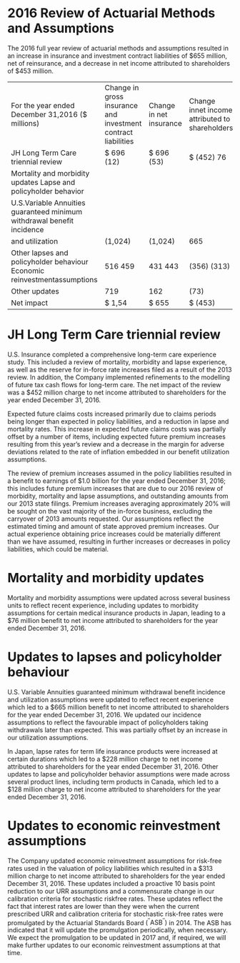 # 2016 Review of Actuarial Methods and Assumptions  

The 2016 full year review of actuarial methods and assumptions resulted in an increase in insurance and investment contract liabilities of $\$ 655$ million, net of reinsurance, and a decrease in net income attributed to shareholders of $\$ 453$ million.  

<html><body><table><tr><td rowspan="2">For the year ended December 31,2016 ($ millions)</td><td rowspan="2">Change in gross insurance and investment contract liabilities</td><td rowspan="2">Change in net insurance</td><td rowspan="2">Change innet income attributed to shareholders</td></tr><tr><td>and investment contract liabilities</td></tr><tr><td>JH Long Term Care triennial review</td><td>$ 696 (12)</td><td>$ 696 (53)</td><td>$ (452) 76</td></tr><tr><td>Mortality and morbidity updates Lapse and policyholder behavior</td><td></td><td></td><td></td></tr><tr><td>U.S.Variable Annuities guaranteed minimum withdrawal benefit incidence</td><td></td><td></td><td></td></tr><tr><td>and utilization</td><td>(1,024)</td><td>(1,024)</td><td>665</td></tr><tr><td>Other lapses and policyholder behaviour Economic reinvestmentassumptions</td><td>516 459</td><td>431 443</td><td>(356) (313)</td></tr><tr><td>Other updates</td><td>719</td><td>162</td><td>(73)</td></tr><tr><td>Net impact</td><td>$ 1,54</td><td>$ 655</td><td>$ (453)</td></tr></table></body></html>  

# JH Long Term Care triennial review  

U.S. Insurance completed a comprehensive long-term care experience study. This included a review of mortality, morbidity and lapse experience, as well as the reserve for in-force rate increases filed as a result of the 2013 review. In addition, the Company implemented refinements to the modelling of future tax cash flows for long-term care. The net impact of the review was a $\$ 452$ million charge to net income attributed to shareholders for the year ended December 31, 2016.  

Expected future claims costs increased primarily due to claims periods being longer than expected in policy liabilities, and a reduction in lapse and mortality rates. This increase in expected future claims costs was partially offset by a number of items, including expected future premium increases resulting from this year’s review and a decrease in the margin for adverse deviations related to the rate of inflation embedded in our benefit utilization assumptions.  

The review of premium increases assumed in the policy liabilities resulted in a benefit to earnings of $\$ 1.0$ billion for the year ended December 31, 2016; this includes future premium increases that are due to our 2016 review of morbidity, mortality and lapse assumptions, and outstanding amounts from our 2013 state filings. Premium increases averaging approximately $20 \%$ will be sought on the vast majority of the in-force business, excluding the carryover of 2013 amounts requested. Our assumptions reflect the estimated timing and amount of state approved premium increases. Our actual experience obtaining price increases could be materially different than we have assumed, resulting in further increases or decreases in policy liabilities, which could be material.  

# Mortality and morbidity updates  

Mortality and morbidity assumptions were updated across several business units to reflect recent experience, including updates to morbidity assumptions for certain medical insurance products in Japan, leading to a $\$ 76$ million benefit to net income attributed to shareholders for the year ended December 31, 2016.  

# Updates to lapses and policyholder behaviour  

U.S. Variable Annuities guaranteed minimum withdrawal benefit incidence and utilization assumptions were updated to reflect recent experience which led to a $\$ 665$ million benefit to net income attributed to shareholders for the year ended December 31, 2016. We updated our incidence assumptions to reflect the favourable impact of policyholders taking withdrawals later than expected. This was partially offset by an increase in our utilization assumptions.  

In Japan, lapse rates for term life insurance products were increased at certain durations which led to a $\$ 228$ million charge to net income attributed to shareholders for the year ended December 31, 2016. Other updates to lapse and policyholder behavior assumptions were made across several product lines, including term products in Canada, which led to a $\$ 128$ million charge to net income attributed to shareholders for the year ended December 31, 2016.  

# Updates to economic reinvestment assumptions  

The Company updated economic reinvestment assumptions for risk-free rates used in the valuation of policy liabilities which resulted in a $\$ 313$ million charge to net income attributed to shareholders for the year ended December 31, 2016. These updates included a proactive 10 basis point reduction to our URR assumptions and a commensurate change in our calibration criteria for stochastic riskfree rates. These updates reflect the fact that interest rates are lower than they were when the current prescribed URR and calibration criteria for stochastic risk-free rates were promulgated by the Actuarial Standards Board $( ^ { \prime \prime } \mathsf { A S B } ^ { \prime \prime } )$ in 2014. The ASB has indicated that it will update the promulgation periodically, when necessary. We expect the promulgation to be updated in 2017 and, if required, we will make further updates to our economic reinvestment assumptions at that time.  